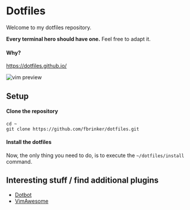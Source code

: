 # Dotfiles
Welcome to my dotfiles repository. 

**Every terminal hero should have one.** Feel free to adapt it.

#### Why?
https://dotfiles.github.io/

![vim preview](https://i.imgur.com/PiSwC5Sl.png)

## Setup
#### Clone the repository
```
cd ~
git clone https://github.com/fbrinker/dotfiles.git
```

#### Install the dotfiles
Now, the only thing you need to do, is to execute the `~/dotfiles/install` command.

## Interesting stuff / find additional plugins
* [Dotbot](https://git.io/dotbot)
* [VimAwesome](http://vimawesome.com/)
